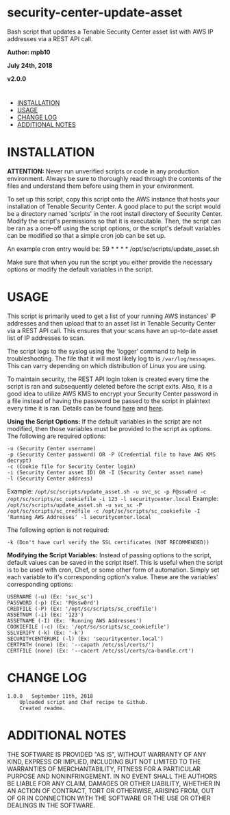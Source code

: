 # security-center-update-asset
Bash script that updates a Tenable Security Center asset list with AWS IP addresses via a REST API call.


**Author: mpb10**

**July 24th, 2018**

**v2.0.0**

#

 - [INSTALLATION](#installation)
 - [USAGE](#usage)
 - [CHANGE LOG](#change-log)
 - [ADDITIONAL NOTES](#additional-notes)
 
#

# INSTALLATION

**ATTENTION:** Never run unverified scripts or code in any production environment. Always be sure to thoroughly read through the contents of the files and understand them before using them in your environment.

To set up this script, copy this script onto the AWS instance that hosts your installation of Tenable Security Center. A good place to put the script would be a directory named 'scripts' in the root install directory of Security Center. Modify the script's permissions so that it is executable. Then, the script can be ran as a one-off using the script options, or the script's default variables can be modified so that a simple cron job can be set up.

An example cron entry would be:
	59 * * * * /opt/sc/scripts/update_asset.sh

Make sure that when you run the script you either provide the necessary options or modify the default variables in the script.

# USAGE

This script is primarily used to get a list of your running AWS instances' IP addresses and then upload that to an asset list in Tenable Security Center via a REST API call. This ensures that your scans have an up-to-date asset list of IP addresses to scan.

The script logs to the syslog using the 'logger' command to help in troubleshooting. The file that it will most likely log to is `/var/log/messages`. This can varry depending on which distribution of Linux you are using.

To maintain security, the REST API login token is created every time the script is ran and subsequently deleted before the script exits. Also, it is a good idea to utilize AWS KMS to encrypt your Security Center password in a file instead of having the password be passed to the script in plaintext every time it is ran. Details can be found [here](https://aws.amazon.com/blogs/security/how-to-help-protect-sensitive-data-with-aws-kms/) and [here](https://aws.amazon.com/blogs/security/how-to-encrypt-and-decrypt-your-data-with-the-aws-encryption-cli/).

**Using the Script Options:**
If the default variables in the script are not modified, then those variables must be provided to the script as options. The following are required options:

	-u (Security Center username)
	-p (Security Center password) OR -P (Credential file to have AWS KMS decrypt)
	-c (Cookie file for Security Center login)
	-i (Security Center asset ID) OR -I (Security Center asset name)
	-l (Security Center address)

Example: `/opt/sc/scripts/update_asset.sh -u svc_sc -p P@ssw0rd -c /opt/sc/scripts/sc_cookiefile -i 123 -l securitycenter.local`
Example: `/opt/sc/scripts/update_asset.sh -u svc_sc -P /opt/sc/scripts/sc_credfile -c /opt/sc/scripts/sc_cookiefile -I 'Running AWS Addresses' -l securitycenter.local`

The following option is not required:

	-k (Don't have curl verify the SSL certificates (NOT RECOMMENDED))

**Modifying the Script Variables:**
Instead of passing options to the script, default values can be saved in the script itself. This is useful when the script is to be used with cron, Chef, or some other form of automation. Simply set each variable to it's corresponding option's value. These are the variables' corresponding options:

	USERNAME (-u) (Ex: 'svc_sc')
	PASSWORD (-p) (Ex: 'P@ssw0rd')
	CREDFILE (-P) (Ex: '/opt/sc/scripts/sc_credfile')
	ASSETNUM (-i) (Ex: '123')
	ASSETNAME (-I) (Ex: 'Running AWS Addresses')
	COOKIEFILE (-c) (Ex: '/opt/sc/scripts/sc_cookiefile')
	SSLVERIFY (-k) (Ex: '-k')
	SECURITYCENTERURI (-l) (Ex: 'securitycenter.local')
	CERTPATH (none) (Ex: '--capath /etc/ssl/certs/')
	CERTFILE (none) (Ex: '--cacert /etc/ssl/certs/ca-bundle.crt')

# CHANGE LOG

	1.0.0	September 11th, 2018
		Uploaded script and Chef recipe to Github.
		Created readme.

# ADDITIONAL NOTES

THE SOFTWARE IS PROVIDED "AS IS", WITHOUT WARRANTY OF ANY KIND, EXPRESS OR IMPLIED, INCLUDING BUT NOT LIMITED TO THE WARRANTIES OF MERCHANTABILITY, FITNESS FOR A PARTICULAR PURPOSE AND NONINFRINGEMENT. IN NO EVENT SHALL THE AUTHORS BE LIABLE FOR ANY CLAIM, DAMAGES OR OTHER LIABILITY, WHETHER IN AN ACTION OF CONTRACT, TORT OR OTHERWISE, ARISING FROM, OUT OF OR IN CONNECTION WITH THE SOFTWARE OR THE USE OR OTHER DEALINGS IN THE SOFTWARE.
		
